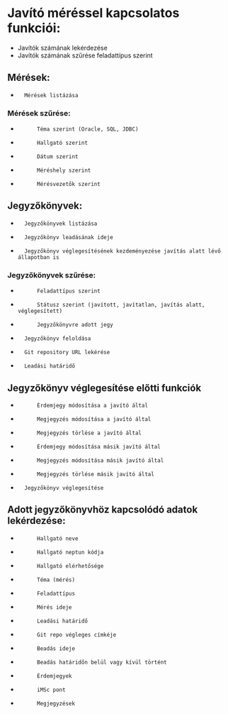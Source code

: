 # Javító méréssel kapcsolatos  funkciói:
-	Javítók számának lekérdezése
-	Javítók számának szűrése feladattípus szerint
##	Mérések:
-		Mérések listázása
###		Mérések szűrése:
-			Téma szerint (Oracle, SQL, JDBC)
-			Hallgató szerint
-			Dátum szerint
-			Méréshely szerint
-			Mérésvezetők szerint
##	Jegyzőkönyvek:
-		Jegyzőkönyvek listázása
-		Jegyzőkönyv leadásának ideje
-		Jegyzőkönyv véglegesítésének kezdeményezése javítás alatt lévő állapotban is
###		Jegyzőkönyvek szűrése:
-			Feladattípus szerint
-			Státusz szerint (javított, javítatlan, javítás alatt, véglegesített)
-			Jegyzőkönyvre adott jegy
-		Jegyzőkönyv feloldása
-		Git repository URL lekérése
-		Leadási határidő
##		Jegyzőkönyv véglegesítése előtti funkciók
-			Érdemjegy módosítása a javító által
-			Megjegyzés módosítása a javító által
-			Megjegyzés törlése a javító által
-			Érdemjegy módosítása másik javító által
-			Megjegyzés módosítása másik javító által
-			Megjegyzés törlése másik javító által
-		Jegyzőkönyv véglegesítése
##		Adott jegyzőkönyvhöz kapcsolódó adatok lekérdezése:
-			Hallgató neve
-			Hallgató neptun kódja
-			Hallgató elérhetősége
-			Téma (mérés)
-			Feladattípus
-			Mérés ideje
-			Leadási határidő
-			Git repo végleges címkéje
-			Beadás ideje
-			Beadás határidőn belül vagy kívül történt
-			Érdemjegyek
-			iMSc pont
-			Megjegyzések
